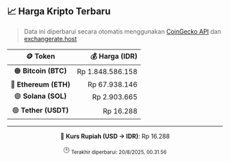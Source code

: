 

<!-- HARGA_KRIPTO -->
## 📈 Harga Kripto Terbaru

> Data ini diperbarui secara otomatis menggunakan [CoinGecko API](https://www.coingecko.com/) dan [exchangerate.host](https://exchangerate.host/)

<div align="center">

| 🪙 Token | 💰 Harga (IDR) |
|:------:|---------------:|
| 🟠 **Bitcoin (BTC)**   | Rp 1.848.586.158 |
| 🔵 **Ethereum (ETH)**  | Rp 67.938.146 |
| 🟣 **Solana (SOL)**    | Rp 2.903.665 |
| 🟢 **Tether (USDT)**   | Rp 16.288 |

---

💱 **Kurs Rupiah (USD → IDR)**: Rp 16.288

🕒 <sub>Terakhir diperbarui: 20/8/2025, 00.31.56</sub>

</div>
<!-- /HARGA_KRIPTO -->
